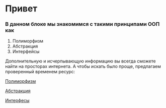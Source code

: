 # Привет
### В данном блоке мы знакомимся с такими принципами ООП как
1. Полиморфизм
2. Абстракция
3. Интерфейсы

Дополнительную и исчерпывающую информацию вы всегда сможете найти на просторах интернета.
А чтобы искать было проще, предлагаем проверенный временем ресурс:

[Полиморфизм](https://proglib.io/p/uchebnik-po-java-ctaticheskiy-i-dinamicheskiy-polimorfizm-2022-07-10)

[Абстракция](https://metanit.com/java/tutorial/3.6.php)

[Интерфесы](https://metanit.com/java/tutorial/3.7.php)